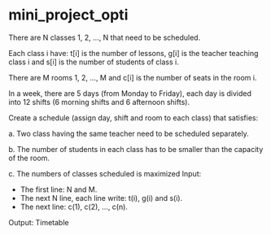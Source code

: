 # mini_project_opti
There are N classes 1, 2, …, N that need to be scheduled. 

Each class i have: t[i] is the number of lessons, g[i] is the teacher teaching class i and s[i] is the number of students of class i.

There are M rooms 1, 2, …, M and c[i] is the number of seats in the room i.

In a week, there are 5 days (from Monday to Friday), each day is divided into 12 shifts (6 morning shifts and 6 afternoon shifts).

Create a schedule (assign day, shift and room to each class) that satisfies:

a. Two class having the same teacher need to be scheduled separately.

b. The number of students in each class has to be smaller than the capacity of the room.

c. The numbers of classes scheduled is maximized
Input:
+ The first line: N and M.
+ The next N line, each line write: t(i), g(i) and s(i).
+ The next line: c(1), c(2), …, c(n).

Output: Timetable

